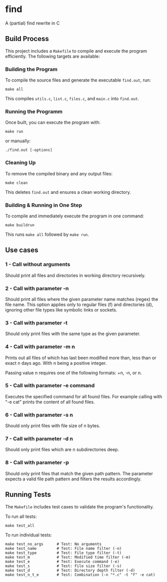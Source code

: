 # find
A (partial) find rewrite in C

## Build Process

This project includes a `Makefile` to compile and execute the program efficiently. The following targets are available:

### Building the Program
To compile the source files and generate the executable `find.out`, run:

```
make all
```
This compiles `utils.c`, `list.c`, `files.c`, and `main.c` into `find.out`.

### Running the Programm
Once built, you can execute the program with:
```
make run
```

or manually:
```
./find.out [-options]
```

### Cleaning Up
To remove the compiled binary and any output files:
```
make clean
```
This deletes `find.out` and ensures a clean working directory.

### Building & Running in One Step
To compile and immediately execute the program in one command:
```
make buildrun
```
This runs `make all` followed by `make run`.

## Use cases
### 1 - Call without arguments  
Should print all files and directories in working directory recursively.

### 2 - Call with parameter -n
Should print all files where the given parameter name matches (regex) the file name. This option applies only to regular files (f) and directories (d), ignoring other file types like symbolic links or sockets.

### 3 - Call with parameter -t
Should only print files with the same type as the given parameter.

### 4 - Call with parameter -m n
Prints out all files of which has last been modified more than, less than or exact n days ago. With n being a positive integer.

Passing value n requires one of the following formats: +n, -n, or n.

### 5 - Call with parameter -e command
Executes the specified command for all found files. For example calling with "-e cat" prints the content of all found files. 

### 6 - Call with parameter -s n
Should only print files with file size of n bytes.

### 7 - Call with parameter -d n
Should only print files which are n subdirectories deep.

### 8 - Call with parameter -p
Should only print files that match the given path pattern. The parameter expects a valid file path pattern and filters the results accordingly.

## Running Tests

The `Makefile` includes test cases to validate the program's functionality. 

To run all tests:

```
make test_all
```
To run individual tests:
```
make test_no_args      # Test: No arguments
make test_name         # Test: File name filter (-n)
make test_type         # Test: File type filter (-t)
make test_m            # Test: Modified time filter (-m)
make test_e            # Test: Execute command (-e)
make test_s            # Test: File size filter (-s)
make test_d            # Test: Directory depth filter (-d)
make test_n_t_e        # Test: Combination (-n "*.c" -t "f" -e cat)
```
